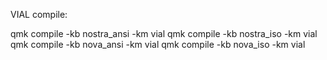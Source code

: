 
VIAL compile:

qmk compile -kb nostra_ansi -km vial
qmk compile -kb nostra_iso -km vial
qmk compile -kb nova_ansi -km vial
qmk compile -kb nova_iso -km vial














